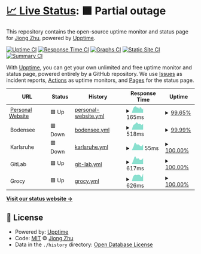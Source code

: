 # [📈 Live Status](https://upptime.jiongzhu.net): <!--live status--> **🟧 Partial outage**

This repository contains the open-source uptime monitor and status page for [Jiong Zhu](https://www.jiongzhu.net), powered by [Upptime](https://github.com/upptime/upptime).

[![Uptime CI](https://github.com/jiong-zhu/upptime/workflows/Uptime%20CI/badge.svg)](https://github.com/jiong-zhu/upptime/actions?query=workflow%3A%22Uptime+CI%22)
[![Response Time CI](https://github.com/jiong-zhu/upptime/workflows/Response%20Time%20CI/badge.svg)](https://github.com/jiong-zhu/upptime/actions?query=workflow%3A%22Response+Time+CI%22)
[![Graphs CI](https://github.com/jiong-zhu/upptime/workflows/Graphs%20CI/badge.svg)](https://github.com/jiong-zhu/upptime/actions?query=workflow%3A%22Graphs+CI%22)
[![Static Site CI](https://github.com/jiong-zhu/upptime/workflows/Static%20Site%20CI/badge.svg)](https://github.com/jiong-zhu/upptime/actions?query=workflow%3A%22Static+Site+CI%22)
[![Summary CI](https://github.com/jiong-zhu/upptime/workflows/Summary%20CI/badge.svg)](https://github.com/jiong-zhu/upptime/actions?query=workflow%3A%22Summary+CI%22)

With [Upptime](https://upptime.js.org), you can get your own unlimited and free uptime monitor and status page, powered entirely by a GitHub repository. We use [Issues](https://github.com/jiong-zhu/upptime/issues) as incident reports, [Actions](https://github.com/jiong-zhu/upptime/actions) as uptime monitors, and [Pages](https://upptime.jiongzhu.net) for the status page.

<!--start: status pages-->
<!-- This summary is generated by Upptime (https://github.com/upptime/upptime) -->
<!-- Do not edit this manually, your changes will be overwritten -->
<!-- prettier-ignore -->
| URL | Status | History | Response Time | Uptime |
| --- | ------ | ------- | ------------- | ------ |
| <img alt="" src="https://favicons.githubusercontent.com/www.jiongzhu.net" height="13"> [Personal Website](https://www.jiongzhu.net) | 🟩 Up | [personal-website.yml](https://github.com/jiong-zhu/upptime/commits/HEAD/history/personal-website.yml) | <details><summary><img alt="Response time graph" src="./graphs/personal-website/response-time-week.png" height="20"> 165ms</summary><br><a href="https://upptime.jiongzhu.net/history/personal-website"><img alt="Response time 169" src="https://img.shields.io/endpoint?url=https%3A%2F%2Fraw.githubusercontent.com%2Fjiong-zhu%2Fupptime%2FHEAD%2Fapi%2Fpersonal-website%2Fresponse-time.json"></a><br><a href="https://upptime.jiongzhu.net/history/personal-website"><img alt="24-hour response time 144" src="https://img.shields.io/endpoint?url=https%3A%2F%2Fraw.githubusercontent.com%2Fjiong-zhu%2Fupptime%2FHEAD%2Fapi%2Fpersonal-website%2Fresponse-time-day.json"></a><br><a href="https://upptime.jiongzhu.net/history/personal-website"><img alt="7-day response time 165" src="https://img.shields.io/endpoint?url=https%3A%2F%2Fraw.githubusercontent.com%2Fjiong-zhu%2Fupptime%2FHEAD%2Fapi%2Fpersonal-website%2Fresponse-time-week.json"></a><br><a href="https://upptime.jiongzhu.net/history/personal-website"><img alt="30-day response time 172" src="https://img.shields.io/endpoint?url=https%3A%2F%2Fraw.githubusercontent.com%2Fjiong-zhu%2Fupptime%2FHEAD%2Fapi%2Fpersonal-website%2Fresponse-time-month.json"></a><br><a href="https://upptime.jiongzhu.net/history/personal-website"><img alt="1-year response time 169" src="https://img.shields.io/endpoint?url=https%3A%2F%2Fraw.githubusercontent.com%2Fjiong-zhu%2Fupptime%2FHEAD%2Fapi%2Fpersonal-website%2Fresponse-time-year.json"></a></details> | <details><summary><a href="https://upptime.jiongzhu.net/history/personal-website">99.65%</a></summary><a href="https://upptime.jiongzhu.net/history/personal-website"><img alt="All-time uptime 99.94%" src="https://img.shields.io/endpoint?url=https%3A%2F%2Fraw.githubusercontent.com%2Fjiong-zhu%2Fupptime%2FHEAD%2Fapi%2Fpersonal-website%2Fuptime.json"></a><br><a href="https://upptime.jiongzhu.net/history/personal-website"><img alt="24-hour uptime 100.00%" src="https://img.shields.io/endpoint?url=https%3A%2F%2Fraw.githubusercontent.com%2Fjiong-zhu%2Fupptime%2FHEAD%2Fapi%2Fpersonal-website%2Fuptime-day.json"></a><br><a href="https://upptime.jiongzhu.net/history/personal-website"><img alt="7-day uptime 99.65%" src="https://img.shields.io/endpoint?url=https%3A%2F%2Fraw.githubusercontent.com%2Fjiong-zhu%2Fupptime%2FHEAD%2Fapi%2Fpersonal-website%2Fuptime-week.json"></a><br><a href="https://upptime.jiongzhu.net/history/personal-website"><img alt="30-day uptime 99.87%" src="https://img.shields.io/endpoint?url=https%3A%2F%2Fraw.githubusercontent.com%2Fjiong-zhu%2Fupptime%2FHEAD%2Fapi%2Fpersonal-website%2Fuptime-month.json"></a><br><a href="https://upptime.jiongzhu.net/history/personal-website"><img alt="1-year uptime 99.94%" src="https://img.shields.io/endpoint?url=https%3A%2F%2Fraw.githubusercontent.com%2Fjiong-zhu%2Fupptime%2FHEAD%2Fapi%2Fpersonal-website%2Fuptime-year.json"></a></details>
| <img alt="" src="https://favicons.githubusercontent.com/null" height="13"> Bodensee | 🟥 Down | [bodensee.yml](https://github.com/jiong-zhu/upptime/commits/HEAD/history/bodensee.yml) | <details><summary><img alt="Response time graph" src="./graphs/bodensee/response-time-week.png" height="20"> 518ms</summary><br><a href="https://upptime.jiongzhu.net/history/bodensee"><img alt="Response time 538" src="https://img.shields.io/endpoint?url=https%3A%2F%2Fraw.githubusercontent.com%2Fjiong-zhu%2Fupptime%2FHEAD%2Fapi%2Fbodensee%2Fresponse-time.json"></a><br><a href="https://upptime.jiongzhu.net/history/bodensee"><img alt="24-hour response time 523" src="https://img.shields.io/endpoint?url=https%3A%2F%2Fraw.githubusercontent.com%2Fjiong-zhu%2Fupptime%2FHEAD%2Fapi%2Fbodensee%2Fresponse-time-day.json"></a><br><a href="https://upptime.jiongzhu.net/history/bodensee"><img alt="7-day response time 518" src="https://img.shields.io/endpoint?url=https%3A%2F%2Fraw.githubusercontent.com%2Fjiong-zhu%2Fupptime%2FHEAD%2Fapi%2Fbodensee%2Fresponse-time-week.json"></a><br><a href="https://upptime.jiongzhu.net/history/bodensee"><img alt="30-day response time 518" src="https://img.shields.io/endpoint?url=https%3A%2F%2Fraw.githubusercontent.com%2Fjiong-zhu%2Fupptime%2FHEAD%2Fapi%2Fbodensee%2Fresponse-time-month.json"></a><br><a href="https://upptime.jiongzhu.net/history/bodensee"><img alt="1-year response time 538" src="https://img.shields.io/endpoint?url=https%3A%2F%2Fraw.githubusercontent.com%2Fjiong-zhu%2Fupptime%2FHEAD%2Fapi%2Fbodensee%2Fresponse-time-year.json"></a></details> | <details><summary><a href="https://upptime.jiongzhu.net/history/bodensee">99.99%</a></summary><a href="https://upptime.jiongzhu.net/history/bodensee"><img alt="All-time uptime 99.05%" src="https://img.shields.io/endpoint?url=https%3A%2F%2Fraw.githubusercontent.com%2Fjiong-zhu%2Fupptime%2FHEAD%2Fapi%2Fbodensee%2Fuptime.json"></a><br><a href="https://upptime.jiongzhu.net/history/bodensee"><img alt="24-hour uptime 99.94%" src="https://img.shields.io/endpoint?url=https%3A%2F%2Fraw.githubusercontent.com%2Fjiong-zhu%2Fupptime%2FHEAD%2Fapi%2Fbodensee%2Fuptime-day.json"></a><br><a href="https://upptime.jiongzhu.net/history/bodensee"><img alt="7-day uptime 99.99%" src="https://img.shields.io/endpoint?url=https%3A%2F%2Fraw.githubusercontent.com%2Fjiong-zhu%2Fupptime%2FHEAD%2Fapi%2Fbodensee%2Fuptime-week.json"></a><br><a href="https://upptime.jiongzhu.net/history/bodensee"><img alt="30-day uptime 98.38%" src="https://img.shields.io/endpoint?url=https%3A%2F%2Fraw.githubusercontent.com%2Fjiong-zhu%2Fupptime%2FHEAD%2Fapi%2Fbodensee%2Fuptime-month.json"></a><br><a href="https://upptime.jiongzhu.net/history/bodensee"><img alt="1-year uptime 99.05%" src="https://img.shields.io/endpoint?url=https%3A%2F%2Fraw.githubusercontent.com%2Fjiong-zhu%2Fupptime%2FHEAD%2Fapi%2Fbodensee%2Fuptime-year.json"></a></details>
| <img alt="" src="https://favicons.githubusercontent.com/null" height="13"> Karlsruhe | 🟥 Down | [karlsruhe.yml](https://github.com/jiong-zhu/upptime/commits/HEAD/history/karlsruhe.yml) | <details><summary><img alt="Response time graph" src="./graphs/karlsruhe/response-time-week.png" height="20"> 55ms</summary><br><a href="https://upptime.jiongzhu.net/history/karlsruhe"><img alt="Response time 55" src="https://img.shields.io/endpoint?url=https%3A%2F%2Fraw.githubusercontent.com%2Fjiong-zhu%2Fupptime%2FHEAD%2Fapi%2Fkarlsruhe%2Fresponse-time.json"></a><br><a href="https://upptime.jiongzhu.net/history/karlsruhe"><img alt="24-hour response time 60" src="https://img.shields.io/endpoint?url=https%3A%2F%2Fraw.githubusercontent.com%2Fjiong-zhu%2Fupptime%2FHEAD%2Fapi%2Fkarlsruhe%2Fresponse-time-day.json"></a><br><a href="https://upptime.jiongzhu.net/history/karlsruhe"><img alt="7-day response time 55" src="https://img.shields.io/endpoint?url=https%3A%2F%2Fraw.githubusercontent.com%2Fjiong-zhu%2Fupptime%2FHEAD%2Fapi%2Fkarlsruhe%2Fresponse-time-week.json"></a><br><a href="https://upptime.jiongzhu.net/history/karlsruhe"><img alt="30-day response time 56" src="https://img.shields.io/endpoint?url=https%3A%2F%2Fraw.githubusercontent.com%2Fjiong-zhu%2Fupptime%2FHEAD%2Fapi%2Fkarlsruhe%2Fresponse-time-month.json"></a><br><a href="https://upptime.jiongzhu.net/history/karlsruhe"><img alt="1-year response time 55" src="https://img.shields.io/endpoint?url=https%3A%2F%2Fraw.githubusercontent.com%2Fjiong-zhu%2Fupptime%2FHEAD%2Fapi%2Fkarlsruhe%2Fresponse-time-year.json"></a></details> | <details><summary><a href="https://upptime.jiongzhu.net/history/karlsruhe">100.00%</a></summary><a href="https://upptime.jiongzhu.net/history/karlsruhe"><img alt="All-time uptime 100.00%" src="https://img.shields.io/endpoint?url=https%3A%2F%2Fraw.githubusercontent.com%2Fjiong-zhu%2Fupptime%2FHEAD%2Fapi%2Fkarlsruhe%2Fuptime.json"></a><br><a href="https://upptime.jiongzhu.net/history/karlsruhe"><img alt="24-hour uptime 99.98%" src="https://img.shields.io/endpoint?url=https%3A%2F%2Fraw.githubusercontent.com%2Fjiong-zhu%2Fupptime%2FHEAD%2Fapi%2Fkarlsruhe%2Fuptime-day.json"></a><br><a href="https://upptime.jiongzhu.net/history/karlsruhe"><img alt="7-day uptime 100.00%" src="https://img.shields.io/endpoint?url=https%3A%2F%2Fraw.githubusercontent.com%2Fjiong-zhu%2Fupptime%2FHEAD%2Fapi%2Fkarlsruhe%2Fuptime-week.json"></a><br><a href="https://upptime.jiongzhu.net/history/karlsruhe"><img alt="30-day uptime 100.00%" src="https://img.shields.io/endpoint?url=https%3A%2F%2Fraw.githubusercontent.com%2Fjiong-zhu%2Fupptime%2FHEAD%2Fapi%2Fkarlsruhe%2Fuptime-month.json"></a><br><a href="https://upptime.jiongzhu.net/history/karlsruhe"><img alt="1-year uptime 100.00%" src="https://img.shields.io/endpoint?url=https%3A%2F%2Fraw.githubusercontent.com%2Fjiong-zhu%2Fupptime%2FHEAD%2Fapi%2Fkarlsruhe%2Fuptime-year.json"></a></details>
| <img alt="" src="https://favicons.githubusercontent.com/null" height="13"> GitLab | 🟩 Up | [git-lab.yml](https://github.com/jiong-zhu/upptime/commits/HEAD/history/git-lab.yml) | <details><summary><img alt="Response time graph" src="./graphs/git-lab/response-time-week.png" height="20"> 617ms</summary><br><a href="https://upptime.jiongzhu.net/history/git-lab"><img alt="Response time 621" src="https://img.shields.io/endpoint?url=https%3A%2F%2Fraw.githubusercontent.com%2Fjiong-zhu%2Fupptime%2FHEAD%2Fapi%2Fgit-lab%2Fresponse-time.json"></a><br><a href="https://upptime.jiongzhu.net/history/git-lab"><img alt="24-hour response time 671" src="https://img.shields.io/endpoint?url=https%3A%2F%2Fraw.githubusercontent.com%2Fjiong-zhu%2Fupptime%2FHEAD%2Fapi%2Fgit-lab%2Fresponse-time-day.json"></a><br><a href="https://upptime.jiongzhu.net/history/git-lab"><img alt="7-day response time 617" src="https://img.shields.io/endpoint?url=https%3A%2F%2Fraw.githubusercontent.com%2Fjiong-zhu%2Fupptime%2FHEAD%2Fapi%2Fgit-lab%2Fresponse-time-week.json"></a><br><a href="https://upptime.jiongzhu.net/history/git-lab"><img alt="30-day response time 628" src="https://img.shields.io/endpoint?url=https%3A%2F%2Fraw.githubusercontent.com%2Fjiong-zhu%2Fupptime%2FHEAD%2Fapi%2Fgit-lab%2Fresponse-time-month.json"></a><br><a href="https://upptime.jiongzhu.net/history/git-lab"><img alt="1-year response time 621" src="https://img.shields.io/endpoint?url=https%3A%2F%2Fraw.githubusercontent.com%2Fjiong-zhu%2Fupptime%2FHEAD%2Fapi%2Fgit-lab%2Fresponse-time-year.json"></a></details> | <details><summary><a href="https://upptime.jiongzhu.net/history/git-lab">100.00%</a></summary><a href="https://upptime.jiongzhu.net/history/git-lab"><img alt="All-time uptime 99.07%" src="https://img.shields.io/endpoint?url=https%3A%2F%2Fraw.githubusercontent.com%2Fjiong-zhu%2Fupptime%2FHEAD%2Fapi%2Fgit-lab%2Fuptime.json"></a><br><a href="https://upptime.jiongzhu.net/history/git-lab"><img alt="24-hour uptime 100.00%" src="https://img.shields.io/endpoint?url=https%3A%2F%2Fraw.githubusercontent.com%2Fjiong-zhu%2Fupptime%2FHEAD%2Fapi%2Fgit-lab%2Fuptime-day.json"></a><br><a href="https://upptime.jiongzhu.net/history/git-lab"><img alt="7-day uptime 100.00%" src="https://img.shields.io/endpoint?url=https%3A%2F%2Fraw.githubusercontent.com%2Fjiong-zhu%2Fupptime%2FHEAD%2Fapi%2Fgit-lab%2Fuptime-week.json"></a><br><a href="https://upptime.jiongzhu.net/history/git-lab"><img alt="30-day uptime 98.43%" src="https://img.shields.io/endpoint?url=https%3A%2F%2Fraw.githubusercontent.com%2Fjiong-zhu%2Fupptime%2FHEAD%2Fapi%2Fgit-lab%2Fuptime-month.json"></a><br><a href="https://upptime.jiongzhu.net/history/git-lab"><img alt="1-year uptime 99.07%" src="https://img.shields.io/endpoint?url=https%3A%2F%2Fraw.githubusercontent.com%2Fjiong-zhu%2Fupptime%2FHEAD%2Fapi%2Fgit-lab%2Fuptime-year.json"></a></details>
| <img alt="" src="https://favicons.githubusercontent.com/null" height="13"> Grocy | 🟩 Up | [grocy.yml](https://github.com/jiong-zhu/upptime/commits/HEAD/history/grocy.yml) | <details><summary><img alt="Response time graph" src="./graphs/grocy/response-time-week.png" height="20"> 626ms</summary><br><a href="https://upptime.jiongzhu.net/history/grocy"><img alt="Response time 654" src="https://img.shields.io/endpoint?url=https%3A%2F%2Fraw.githubusercontent.com%2Fjiong-zhu%2Fupptime%2FHEAD%2Fapi%2Fgrocy%2Fresponse-time.json"></a><br><a href="https://upptime.jiongzhu.net/history/grocy"><img alt="24-hour response time 788" src="https://img.shields.io/endpoint?url=https%3A%2F%2Fraw.githubusercontent.com%2Fjiong-zhu%2Fupptime%2FHEAD%2Fapi%2Fgrocy%2Fresponse-time-day.json"></a><br><a href="https://upptime.jiongzhu.net/history/grocy"><img alt="7-day response time 626" src="https://img.shields.io/endpoint?url=https%3A%2F%2Fraw.githubusercontent.com%2Fjiong-zhu%2Fupptime%2FHEAD%2Fapi%2Fgrocy%2Fresponse-time-week.json"></a><br><a href="https://upptime.jiongzhu.net/history/grocy"><img alt="30-day response time 676" src="https://img.shields.io/endpoint?url=https%3A%2F%2Fraw.githubusercontent.com%2Fjiong-zhu%2Fupptime%2FHEAD%2Fapi%2Fgrocy%2Fresponse-time-month.json"></a><br><a href="https://upptime.jiongzhu.net/history/grocy"><img alt="1-year response time 654" src="https://img.shields.io/endpoint?url=https%3A%2F%2Fraw.githubusercontent.com%2Fjiong-zhu%2Fupptime%2FHEAD%2Fapi%2Fgrocy%2Fresponse-time-year.json"></a></details> | <details><summary><a href="https://upptime.jiongzhu.net/history/grocy">100.00%</a></summary><a href="https://upptime.jiongzhu.net/history/grocy"><img alt="All-time uptime 99.07%" src="https://img.shields.io/endpoint?url=https%3A%2F%2Fraw.githubusercontent.com%2Fjiong-zhu%2Fupptime%2FHEAD%2Fapi%2Fgrocy%2Fuptime.json"></a><br><a href="https://upptime.jiongzhu.net/history/grocy"><img alt="24-hour uptime 100.00%" src="https://img.shields.io/endpoint?url=https%3A%2F%2Fraw.githubusercontent.com%2Fjiong-zhu%2Fupptime%2FHEAD%2Fapi%2Fgrocy%2Fuptime-day.json"></a><br><a href="https://upptime.jiongzhu.net/history/grocy"><img alt="7-day uptime 100.00%" src="https://img.shields.io/endpoint?url=https%3A%2F%2Fraw.githubusercontent.com%2Fjiong-zhu%2Fupptime%2FHEAD%2Fapi%2Fgrocy%2Fuptime-week.json"></a><br><a href="https://upptime.jiongzhu.net/history/grocy"><img alt="30-day uptime 98.43%" src="https://img.shields.io/endpoint?url=https%3A%2F%2Fraw.githubusercontent.com%2Fjiong-zhu%2Fupptime%2FHEAD%2Fapi%2Fgrocy%2Fuptime-month.json"></a><br><a href="https://upptime.jiongzhu.net/history/grocy"><img alt="1-year uptime 99.07%" src="https://img.shields.io/endpoint?url=https%3A%2F%2Fraw.githubusercontent.com%2Fjiong-zhu%2Fupptime%2FHEAD%2Fapi%2Fgrocy%2Fuptime-year.json"></a></details>

<!--end: status pages-->

[**Visit our status website →**](https://upptime.jiongzhu.net)

## 📄 License

- Powered by: [Upptime](https://github.com/upptime/upptime)
- Code: [MIT](./LICENSE) © [Jiong Zhu](https://www.jiongzhu.net)
- Data in the `./history` directory: [Open Database License](https://opendatacommons.org/licenses/odbl/1-0/)
